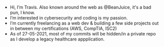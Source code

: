 - Hi, I’m Travis. Also known around the web as @BeanJuice, it's a bad pun, I know.
- I’m interested in cybersecurity and coding is my passion.
- I’m currently freelancing as a web dev & building a few side projects out in between my certifications (AWS, CompTIA, ISC2)
- As of 27-05-2021, most of my commits will be hidden/in a private repo as I develop a legacy healthcare appplication.
<!---
BeanJuice/BeanJuice is a ✨ special ✨ repository because its `README.md` (this file) appears on your GitHub profile.
You can click the Preview link to take a look at your changes.
--->
